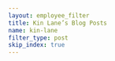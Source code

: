 ```yaml
---
layout: employee_filter
title: Kin Lane’s Blog Posts
name: kin-lane
filter_type: post
skip_index: true
---
```

